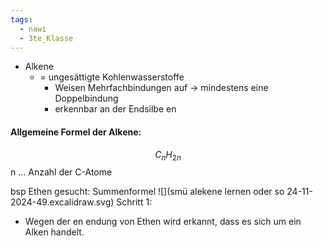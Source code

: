 ```yaml
---
tags:
  - nawi
  - 3te_Klasse
---
```

- Alkene
	- = ungesättigte Kohlenwasserstoffe
		- Weisen Mehrfachbindungen auf → mindestens eine Doppelbindung
		- erkennbar an der Endsilbe en
#### Allgemeine Formel der Alkene:
$$C_{n}H_{2n}$$
n ... Anzahl der C-Atome

bsp Ethen gesucht: Summenformel
![](smü alekene lernen oder so 24-11-2024-49.excalidraw.svg)
Schritt 1:
- Wegen der en endung von Ethen wird erkannt, dass es sich um ein Alken handelt.
